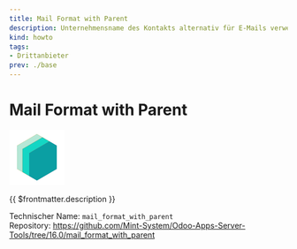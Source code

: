 ```yaml
---
title: Mail Format with Parent
description: Unternehmensname des Kontakts alternativ für E-Mails verwenden.
kind: howto
tags:
- Drittanbieter
prev: ./base
---
```

# Mail Format with Parent
![icon_oms_box](attachments/icons_odoo_mint_system.png)

{{ $frontmatter.description }}

Technischer Name: `mail_format_with_parent`\
Repository: <https://github.com/Mint-System/Odoo-Apps-Server-Tools/tree/16.0/mail_format_with_parent>
